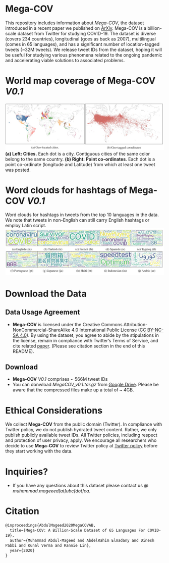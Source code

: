 # Mega-COV
This repository includes information about *Mega-COV*, the dataset introduced in a recent paper we published on [ArXiv](https://arxiv.org/pdf/2005.06012.pdf). Mega-COV is a billion-scale dataset from Twitter for studying COVID-19. The dataset is diverse (covers 234 countries), longitudinal (goes as back as 2007), multilingual (comes in 65 languages), and has a significant number of location-tagged tweets (~32M tweets). We release tweet IDs from the dataset, hoping it will be useful for studying various phenomena related to the ongoing pandemic and accelerating viable solutions to associated problems.

# World map coverage of Mega-COV *V0.1*
![World map coverage of Mega-COV](megacov.jpg)
**(a) Left: Cities.** Each dot is a city. Contiguous cities of the same color belong to the same country. **(b) Right: Point co-ordinates**. Each dot is a point co-ordinate (longitude and Latitude) from which at least one tweet was posted.

# Word clouds for hashtags of Mega-COV *V0.1*
Word clouds for hashtags in tweets from the top 10 languages in the data. We note that tweets in non-English can still carry English hashtags or employ Latin script.
![World cloudf Mega-COV](megacov2.jpg)

# Download the Data

## Data Usage Agreement
- **Mega-COV** is licensed under the Creative Commons Attribution-NonCommercial-ShareAlike 4.0 International Public License ([CC BY-NC-SA 4.0](https://creativecommons.org/licenses/by-nc-sa/4.0/)). By using the dataset, you agree to abide by the stipulations in the license, remain in compliance with Twitter’s Terms of Service, and cite related [paper](https://arxiv.org/pdf/2005.06012.pdf). (Please see citation section in the end of this README).

## Download
- **Mega-COV** *V0.1* comprises ~ 566M tweet IDs
- You can donwload *MegaCOV_v0.1.tar.gz* from [Google Drive](https://drive.google.com/drive/folders/1t3xZVi7iRBLJWm3xkXTZj-JDGD_opr55?usp=sharing). Please be aware that the compressed files make up a total of ~ 4GB.


# Ethical Considerations
We collect **Mega-COV** from the public domain (Twitter). In compliance with Twitter policy, we do not publish hydrated tweet content. Rather, we only publish publicly available tweet IDs. All Twitter policies, including respect and protection of user privacy, apply. We encourage all researchers who decide to use **Mega-COV** to review Twitter policy at [Twitter policy](https://developer.twitter.com/en/developer-terms/policy) before they start working with the data. 

# Inquiries?
- If you have any questions about this dataset please contact us @ *muhammad.mageeed[at]ubc[dot]ca*.

# Citation
```
@inproceedings{AbdulMageed2020MegaCOVAB,
  title={Mega-COV: A Billion-Scale Dataset of 65 Languages For COVID-19},
  author={Muhammad Abdul-Mageed and AbdelRahim Elmadany and Dinesh Pabbi and Kunal Verma and Rannie Lin},
  year={2020}
}
```
